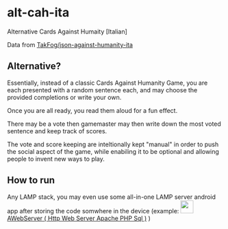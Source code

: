 # alt-cah-ita
Alternative Cards Against Humaity [Italian]

Data from [TakFog/json-against-humanity-ita](https://github.com/TakFog/json-against-humanity-ita)

## Alternative?

Essentially, instead of a classic Cards Against Humanity Game, you are each presented with a random sentence each, and may choose the provided completions or write your own.

Once you are all ready, you read them aloud for a fun effect.

There may be a vote then gamemaster may then write down the most voted sentence and keep track of scores.

The vote and score keeping are inteltionally kept "manual" in order to push the social aspect of the game, while enabiling it to be optional and allowing people to invent new ways to play.


## How to run

Any LAMP stack, you may even use some all-in-one LAMP server android app after storing the code somwhere in the device (example: [<img src="https://play-lh.googleusercontent.com/ZclmmjV9UVPtq6ScS-98xovyAb1TF09QO5qjddF8LQaiEwfz7fDmR-7ZCdHAnDHoQ8o=s180" width="30">AWebServer ( Http Web Server Apache PHP Sql )](https://play.google.com/store/apps/details?id=com.sylkat.apache&hl=it&gl=US) )
